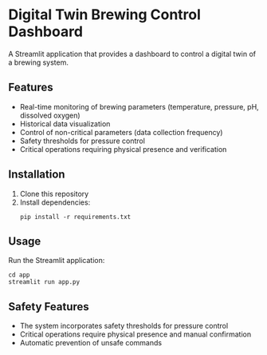 # Digital Twin Brewing Control Dashboard

A Streamlit application that provides a dashboard to control a digital twin of a brewing system.

## Features

- Real-time monitoring of brewing parameters (temperature, pressure, pH, dissolved oxygen)
- Historical data visualization
- Control of non-critical parameters (data collection frequency)
- Safety thresholds for pressure control
- Critical operations requiring physical presence and verification

## Installation

1. Clone this repository
2. Install dependencies:
   ```
   pip install -r requirements.txt
   ```

## Usage

Run the Streamlit application:
```
cd app
streamlit run app.py
```

## Safety Features

- The system incorporates safety thresholds for pressure control
- Critical operations require physical presence and manual confirmation
- Automatic prevention of unsafe commands